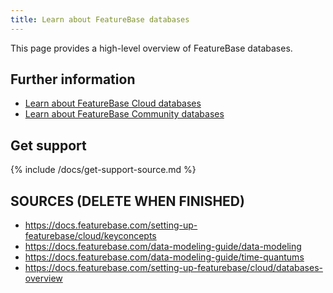 ```yaml
---
title: Learn about FeatureBase databases
---
```


This page provides a high-level overview of FeatureBase databases.



## Further information

* [Learn about FeatureBase Cloud databases](/docs/cloud/fbc-database)
* [Learn about FeatureBase Community databases](/docs/community/fbcom-database)

## Get support

{% include /docs/get-support-source.md %}

## SOURCES (DELETE WHEN FINISHED)

* https://docs.featurebase.com/setting-up-featurebase/cloud/keyconcepts
* https://docs.featurebase.com/data-modeling-guide/data-modeling
* https://docs.featurebase.com/data-modeling-guide/time-quantums
* https://docs.featurebase.com/setting-up-featurebase/cloud/databases-overview
